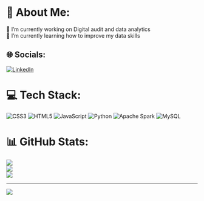 # 💫 About Me:
🔭 I’m currently working on Digital audit and data analytics<br>🌱 I’m currently learning how to improve my data skills


## 🌐 Socials:
[![LinkedIn](https://img.shields.io/badge/LinkedIn-%230077B5.svg?logo=linkedin&logoColor=white)](https://linkedin.com/in/www.linkedin.com/in/gustavo-dallago-ferreira-45b146200) 

# 💻 Tech Stack:
![CSS3](https://img.shields.io/badge/css3-%231572B6.svg?style=for-the-badge&logo=css3&logoColor=white) ![HTML5](https://img.shields.io/badge/html5-%23E34F26.svg?style=for-the-badge&logo=html5&logoColor=white) ![JavaScript](https://img.shields.io/badge/javascript-%23323330.svg?style=for-the-badge&logo=javascript&logoColor=%23F7DF1E) ![Python](https://img.shields.io/badge/python-3670A0?style=for-the-badge&logo=python&logoColor=ffdd54) ![Apache Spark](https://img.shields.io/badge/Apache%20Spark-FDEE21?style=for-the-badge&logo=apachespark&logoColor=black) ![MySQL](https://img.shields.io/badge/mysql-4479A1.svg?style=for-the-badge&logo=mysql&logoColor=white)
# 📊 GitHub Stats:
![](https://github-readme-stats.vercel.app/api?username=GustavoDallago&theme=dark&hide_border=true&include_all_commits=true&count_private=false)<br/>
![](https://nirzak-streak-stats.vercel.app/?user=GustavoDallago&theme=dark&hide_border=true)<br/>
![](https://github-readme-stats.vercel.app/api/top-langs/?username=GustavoDallago&theme=dark&hide_border=true&include_all_commits=true&count_private=false&layout=compact)

---
[![](https://visitcount.itsvg.in/api?id=GustavoDallago&icon=0&color=0)](https://visitcount.itsvg.in)

<!-- Proudly created with GPRM ( https://gprm.itsvg.in ) -->
